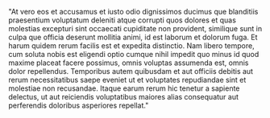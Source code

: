 "At vero eos et accusamus et iusto odio dignissimos ducimus que blanditiis praesentium voluptatum deleniti atque corrupti quos dolores
et quas molestias excepturi sint occaecati cupiditate non provident, similique sunt in culpa que officia deserunt mollitia animi,
id est laborum et dolorum fuga. Et harum quidem rerum facilis est et expedita distinctio. Nam libero tempore, cum soluta nobis est
eligendi optio cumque nihil impedit quo minus id quod maxime placeat facere possimus, omnis voluptas assumenda est, omnis dolor repellendus.
Temporibus autem quibusdam et aut officiis debitis aut rerum necessitatibus saepe eveniet ut et voluptates repudiandae sint et molestiae
non recusandae. Itaque earum rerum hic tenetur a sapiente delectus, ut aut reiciendis voluptatibus maiores alias consequatur aut perferendis
doloribus asperiores repellat."
